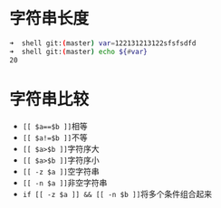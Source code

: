 字符串长度
================================================================================
```bash
➜  shell git:(master) var=122131213122sfsfsdfd
➜  shell git:(master) echo ${#var}
20
```

字符串比较
================================================================================
- `[[ $a==$b ]]`相等
- `[[ $a!=$b ]]`不等
- `[[ $a>$b ]]`字符序大
- `[[ $a>$b ]]`字符序小
- `[[ -z $a ]]`空字符串
- `[[ -n $a ]]`非空字符串
- `if [[ -z $a ]] && [[ -n $b ]]`将多个条件组合起来 








